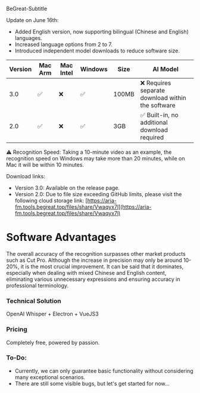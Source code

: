 BeGreat-Subtitle

Update on June 16th:
- Added English version, now supporting bilingual (Chinese and English) languages.
- Increased language options from 2 to 7.
- Introduced independent model downloads to reduce software size.

| Version | Mac Arm | Mac Intel | Windows | Size | AI Model |
| ------- | ------- | --------- | --------- | --------- | --------- |
| 3.0 | ✅ | ❌ | ✅ | 100MB | ❌ Requires separate download within the software |
| 2.0 | ✅ | ❌ | ✅ | 3GB | ✅ Built-in, no additional download required |

⚠️ Recognition Speed: Taking a 10-minute video as an example, the recognition speed on Windows may take more than 20 minutes, while on Mac it will be within 10 minutes.

Download links:
- Version 3.0: Available on the release page.
- Version 2.0: Due to file size exceeding GitHub limits, please visit the following cloud storage link: [https://aria-fm.tools.begreat.top/files/share/Vwaqyx7l](https://aria-fm.tools.begreat.top/files/share/Vwaqyx7l)

# Software Advantages

The overall accuracy of the recognition surpasses other market products such as Cut Pro. Although the increase in precision may only be around 10-20%, it is the most crucial improvement. It can be said that it dominates, especially when dealing with mixed Chinese and English content, eliminating various unnecessary expressions and ensuring accuracy in professional terminology.

### Technical Solution
OpenAI Whisper + Electron + VueJS3

### Pricing
Completely free, powered by passion.

### To-Do:
- Currently, we can only guarantee basic functionality without considering many exceptional scenarios.
- There are still some visible bugs, but let's get started for now...
